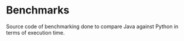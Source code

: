 # Benchmarks
Source code of benchmarking done to compare Java against Python in terms of execution time.
